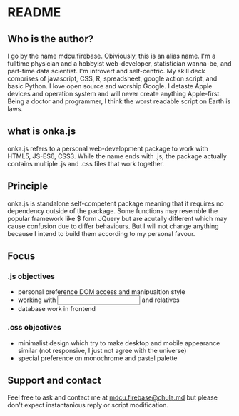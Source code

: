 # README

## Who is the author?

I go by the name mdcu.firebase. Obiviously, this is an alias name. I'm a fulltime physician and a hobbyist web-developer, statistician wanna-be, and part-time data scientist. I'm introvert and self-centric. My skill deck comprises of javascript, CSS, R, spreadsheet, google action script, and basic Python. I love open source and worship Google. I detaste Apple devices and operation system and will never create anything Apple-first. Being a doctor and programmer, I think the worst readable script on Earth is laws.

## what is onka.js

onka.js refers to a personal web-development package to work with HTML5, JS-ES6, CSS3. While the name ends with .js, the package actually contains multiple .js and .css files that work together.

## Principle

onka.js is standalone self-competent package meaning that it requires no dependency outside of the package. Some functions may resemble the popular framework like $ form JQuery but are acutally different which may cause confusion due to differ behaviours. But I will not change anything because I intend to build them according to my personal favour.

## Focus

### .js objectives

- personal preference DOM access and manipualtion style
- working with <input> and relatives
- database work in frontend

### .css objectives

- minimalist design which try to make desktop and mobile appearance similar (not responsive, I just not agree with the universe)
- special preference on monochrome and pastel palette

## Support and contact

Feel free to ask and contact me at mdcu.firebase@chula.md but please don't expect instantanious reply or script modification.
